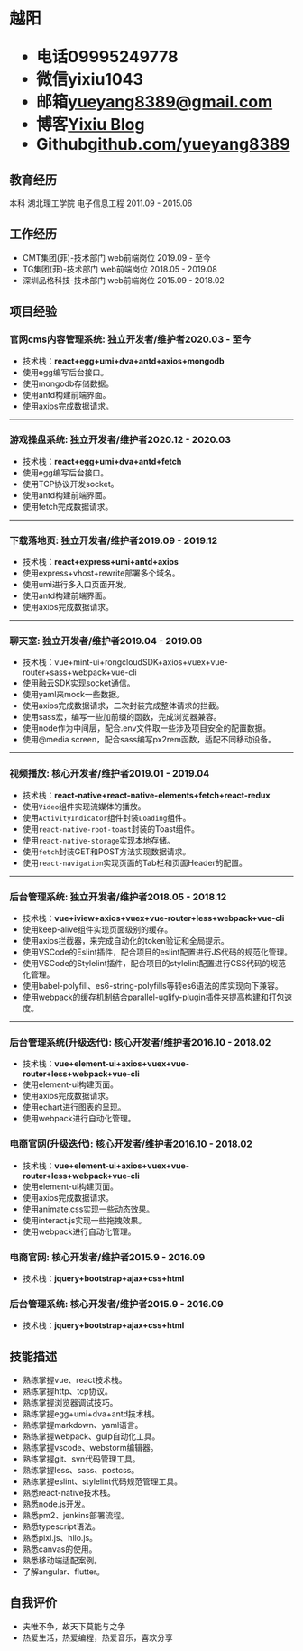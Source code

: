 <h1>
  <span>越阳</span>
  <ul>
    <li><span>电话</span>09995249778</li>
    <li><span>微信</span>yixiu1043</li>
    <li><span>邮箱</span><a href="https://mail.google.com" target="_blank">yueyang8389@gmail.com</a></li>
    <li><span>博客</span><a href="https://yixiu1043.top/blog" target="_blank">Yixiu Blog</a></li>
    <li><span>Github</span><a href="https://github.com/yueyang8389" target="_blank">github.com/yueyang8389</a></li>
  </ul>
</h1>

## 教育经历
本科 湖北理工学院 电子信息工程 <span class="right">2011.09 - 2015.06</span>


## 工作经历
- CMT集团(菲)-技术部门 web前端岗位 <span class="right">2019.09 - 至今</span><br>
- TG集团(菲)-技术部门 web前端岗位 <span class="right">2018.05 - 2019.08</span><br>
- 深圳品格科技-技术部门 web前端岗位 <span class="right">2015.09 - 2018.02</span><br>

<!-- * 获得荣誉：**xxxxxxxxxxxxxxxxxxxxxx** -->

## 项目经验
### 官网cms内容管理系统<span class="role">:&nbsp;独立开发者/维护者</span><span class="right">2020.03 - 至今</span>
* 技术栈：**react+egg+umi+dva+antd+axios+mongodb**
* 使用egg编写后台接口。
* 使用mongodb存储数据。
* 使用antd构建前端界面。
* 使用axios完成数据请求。

---

### 游戏操盘系统<span class="role">:&nbsp;独立开发者/维护者</span><span class="right">2020.12 - 2020.03</span>
* 技术栈：**react+egg+umi+dva+antd+fetch**
* 使用egg编写后台接口。
* 使用TCP协议开发socket。
* 使用antd构建前端界面。
* 使用fetch完成数据请求。

---

### 下载落地页<span class="role">:&nbsp;独立开发者/维护者</span><span class="right">2019.09 - 2019.12</span>
* 技术栈：**react+express+umi+antd+axios**
* 使用express+vhost+rewrite部署多个域名。
* 使用umi进行多入口页面开发。
* 使用antd构建前端界面。
* 使用axios完成数据请求。

---

### 聊天室<span class="role">:&nbsp;独立开发者/维护者</span><span class="right">2019.04 - 2019.08</span>
* 技术栈：vue+mint-ui+rongcloudSDK+axios+vuex+vue-router+sass+webpack+vue-cli
* 使用融云SDK实现socket通信。
* 使用yaml来mock一些数据。
* 使用axios完成数据请求，二次封装完成整体请求的拦截。
* 使用sass宏，编写一些加前缀的函数，完成浏览器兼容。
* 使用node作为中间层，配合.env文件取一些涉及项目安全的配置数据。
* 使用@media screen，配合sass编写px2rem函数，适配不同移动设备。

---

### 视频播放<span class="role">:&nbsp;核心开发者/维护者</span><span class="right">2019.01 - 2019.04</span>
* 技术栈：**react-native+react-native-elements+fetch+react-redux**
* 使用`Video`组件实现流媒体的播放。
* 使用`ActivityIndicator`组件封装`Loading`组件。
* 使用`react-native-root-toast`封装的Toast组件。
* 使用`react-native-storage`实现本地存储。
* 使用`fetch`封装GET和POST方法实现数据请求。
* 使用`react-navigation`实现页面的Tab栏和页面Header的配置。

---

### 后台管理系统<span class="role">:&nbsp;独立开发者/维护者</span><span class="right">2018.05 - 2018.12</span>
* 技术栈：**vue+iview+axios+vuex+vue-router+less+webpack+vue-cli**
* 使⽤keep-alive组件实现页⾯级别的缓存。
* 使用axios拦截器，来完成自动化的token验证和全局提示。
* 使用VSCode的Eslint插件，配合项目的eslint配置进行JS代码的规范化管理。
* 使用VSCode的Stylelint插件，配合项目的stylelint配置进行CSS代码的规范化管理。
* 使用babel-polyfill、es6-string-polyfills等转es6语法的库实现向下兼容。
* 使用webpack的缓存机制结合parallel-uglify-plugin插件来提高构建和打包速度。

---

### 后台管理系统(升级迭代)<span class="role">:&nbsp;核心开发者/维护者</span><span class="right">2016.10 - 2018.02</span>
* 技术栈：**vue+element-ui+axios+vuex+vue-router+less+webpack+vue-cli**
* 使⽤element-ui构建页面。
* 使用axios完成数据请求。
* 使用echart进行图表的呈现。
* 使用webpack进行自动化管理。

### 电商官网(升级迭代)<span class="role">:&nbsp;核心开发者/维护者</span><span class="right">2016.10 - 2018.02</span>
* 技术栈：**vue+element-ui+axios+vuex+vue-router+less+webpack+vue-cli**
* 使⽤element-ui构建页面。
* 使用axios完成数据请求。
* 使用animate.css实现一些动态效果。
* 使用interact.js实现一些拖拽效果。
* 使用webpack进行自动化管理。

### 电商官网<span class="role">:&nbsp;核心开发者/维护者</span><span class="right">2015.9 - 2016.09</span>
* 技术栈：**jquery+bootstrap+ajax+css+html**
### 后台管理系统<span class="role">:&nbsp;核心开发者/维护者</span><span class="right">2015.9 - 2016.09</span>
* 技术栈：**jquery+bootstrap+ajax+css+html**


## 技能描述
* 熟练掌握vue、react技术栈。
* 熟练掌握http、tcp协议。
* 熟练掌握浏览器调试技巧。
* 熟练掌握egg+umi+dva+antd技术栈。
* 熟练掌握markdown、yaml语言。
* 熟练掌握webpack、gulp自动化工具。
* 熟练掌握vscode、webstorm编辑器。
* 熟练掌握git、svn代码管理工具。
* 熟练掌握less、sass、postcss。
* 熟练掌握eslint、stylelint代码规范管理工具。
* 熟悉react-native技术栈。
* 熟悉node.js开发。
* 熟悉pm2、jenkins部署流程。
* 熟悉typescript语法。
* 熟悉pixi.js、hilo.js。
* 熟悉canvas的使用。
* 熟悉移动端适配案例。
* 了解angular、flutter。

## 自我评价
* 夫唯不争，故天下莫能与之争
* 热爱生活，热爱编程，热爱音乐，喜欢分享
